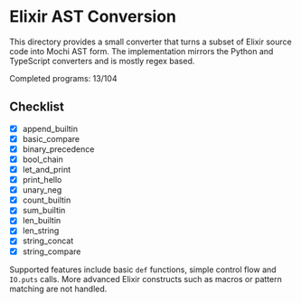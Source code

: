 # Elixir AST Conversion

This directory provides a small converter that turns a subset of Elixir source
code into Mochi AST form. The implementation mirrors the Python and TypeScript
converters and is mostly regex based.

Completed programs: 13/104

## Checklist
- [x] append_builtin
- [x] basic_compare
- [x] binary_precedence
- [x] bool_chain
- [x] let_and_print
- [x] print_hello
- [x] unary_neg
- [x] count_builtin
- [x] sum_builtin
- [x] len_builtin
- [x] len_string
- [x] string_concat
- [x] string_compare

Supported features include basic `def` functions, simple control flow and
`IO.puts` calls. More advanced Elixir constructs such as macros or pattern
matching are not handled.
